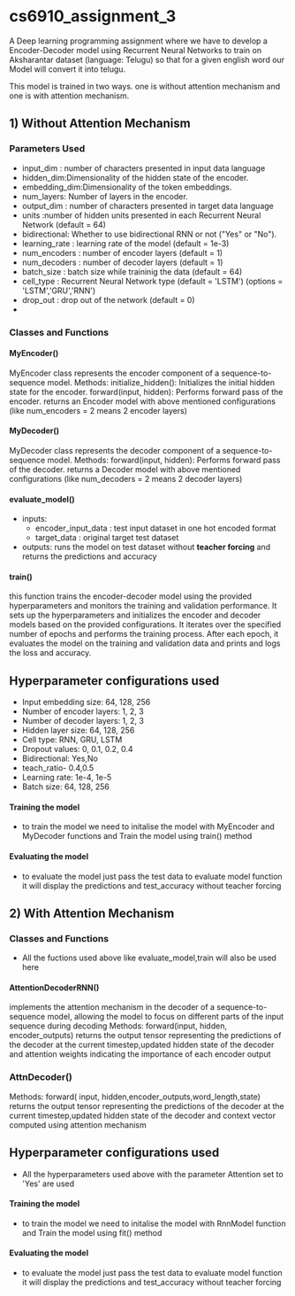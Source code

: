 # cs6910_assignment_3

A Deep learning programming assignment where we have to develop a Encoder-Decoder model using Recurrent Neural Networks to train on Aksharantar  dataset (language: Telugu) so that for a given english word our Model will convert it into telugu.

This model is trained in two ways. one is without attention mechanism and one is with attention mechanism.

## 1) Without Attention Mechanism

### Parameters Used
- input_dim : number of characters presented in input data language
- hidden_dim:Dimensionality of the hidden state of the encoder.
- embedding_dim:Dimensionality of the token embeddings.
- num_layers: Number of layers in the encoder.
- output_dim : number of characters presented in target data language
- units :number of hidden units presented in each Recurrent Neural Network (default = 64)
- bidirectional: Whether to use bidirectional RNN or not ("Yes" or "No").
- learning_rate : learning rate of the model (default = 1e-3)
- num_encoders : number of encoder layers (default = 1)
- num_decoders : number of decoder layers (default = 1)
- batch_size : batch size while traininig the data (default = 64)
- cell_type : Recurrent Neural Network type  (default = 'LSTM') (options = 'LSTM','GRU','RNN')
- drop_out : drop out of the network (default = 0)
- 
### Classes and Functions 
#### MyEncoder()
MyEncoder class represents the encoder component of a sequence-to-sequence model.
Methods:
        initialize_hidden(): Initializes the initial hidden state for the encoder.
        forward(input, hidden): Performs forward pass of the encoder.
returns an Encoder model with above mentioned configurations (like num_encoders = 2  means 2 encoder layers)

#### MyDecoder()
MyDecoder class represents the decoder component of a sequence-to-sequence model.
Methods:
        forward(input, hidden): Performs forward pass of the decoder.
returns a Decoder model with above mentioned configurations (like num_decoders = 2  means 2 decoder layers)

#### evaluate_model()
 - inputs: 
    - encoder_input_data : test input dataset in one hot encoded format
    - target_data : original target test dataset
 - outputs:
  runs the model on test dataset without **teacher forcing** and returns the predictions and accuracy

#### train()
this function trains the encoder-decoder model using the provided hyperparameters and monitors the training and validation performance.
It sets up the hyperparameters and initializes the encoder and decoder models based on the provided configurations.
It iterates over the specified number of epochs and performs the training process.
After each epoch, it evaluates the model on the training and validation data and prints and logs the loss and accuracy.

## Hyperparameter configurations used
- Input embedding size: 64, 128, 256
- Number of encoder layers: 1, 2, 3 
- Number of decoder layers: 1, 2, 3 
- Hidden layer size: 64, 128, 256
- Cell type: RNN, GRU, LSTM
- Dropout values: 0, 0.1, 0.2, 0.4
- Bidirectional: Yes,No
- teach_ratio- 0.4,0.5
- Learning rate: 1e-4, 1e-5
- Batch size: 64, 128, 256

#### Training the model
 - to train the model we need to initalise the model with MyEncoder and MyDecoder functions and Train the model using train() method
 
#### Evaluating the model
 - to evaluate the model just pass the test data to evaluate model function it will display the predictions and test_accuracy without teacher forcing


## 2) With Attention Mechanism

### Classes and Functions 
- All the fuctions used above like evaluate_model,train will also be used here
#### AttentionDecoderRNN()
implements the attention mechanism in the decoder of a sequence-to-sequence model, allowing the model to focus on different parts of the input sequence during decoding
Methods:
        forward(input, hidden, encoder_outputs)
returns the output tensor representing the predictions of the decoder at the current timestep,updated hidden state of the decoder and attention weights indicating the importance of each encoder output 

### AttnDecoder()
Methods:
        forward( input, hidden,encoder_outputs,word_length,state)
returns the output tensor representing the predictions of the decoder at the current timestep,updated hidden state of the decoder and context vector computed using attention mechanism

## Hyperparameter configurations used
- All the hyperparameters used above with the parameter Attention set to 'Yes' are used

#### Training the model
 - to train the model we need to initalise the model with RnnModel function and Train the model using fit() method
 
#### Evaluating the model
 - to evaluate the model just pass the test data to evaluate model function it will display the predictions and test_accuracy without teacher forcing

